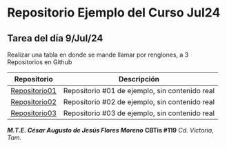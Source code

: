 # Repositorio Ejemplo del Curso Jul24

## Tarea del día 9/Jul/24

Realizar una tabla en donde se mande llamar por renglones, a 3 Repositorios en Github

| Repositorio                                               | Descripción                                    |
| --------------------------------------------------------- | ---------------------------------------------- |
| [Repositorio01](https://github.com/CAJFM70/Repositorio01) | Repositorio #01 de ejemplo, sin contenido real |
| [Repositorio02](https://github.com/CAJFM70/Repositorio02) | Repositorio #02 de ejemplo, sin contenido real |
| [Repositorio03](https://github.com/CAJFM70/Repositorio03) | Repositorio #03 de ejemplo, sin contenido real |

***M.T.E. César Augusto de Jesús Flores Moreno***
**CBTis #119**
*Cd. Victoria, Tam.*

